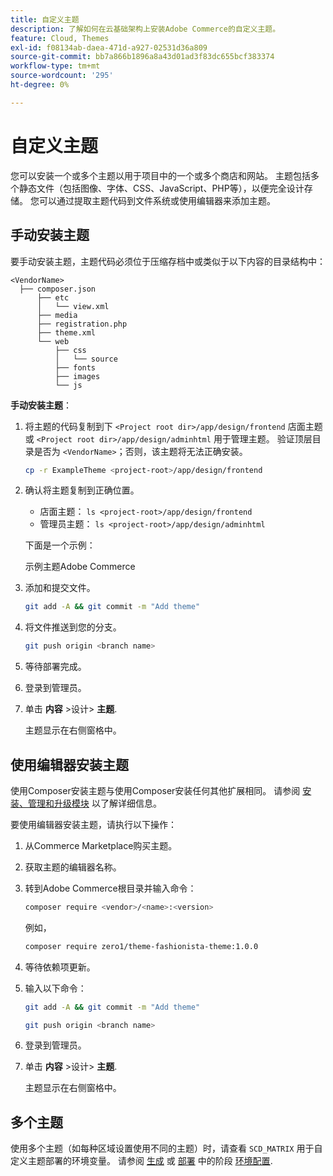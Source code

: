 ```yaml
---
title: 自定义主题
description: 了解如何在云基础架构上安装Adobe Commerce的自定义主题。
feature: Cloud, Themes
exl-id: f08134ab-daea-471d-a927-02531d36a809
source-git-commit: bb7a866b1896a8a43d01ad3f83dc655bcf383374
workflow-type: tm+mt
source-wordcount: '295'
ht-degree: 0%

---
```


# 自定义主题

您可以安装一个或多个主题以用于项目中的一个或多个商店和网站。 主题包括多个静态文件（包括图像、字体、CSS、JavaScript、PHP等），以便完全设计存储。 您可以通过提取主题代码到文件系统或使用编辑器来添加主题。

## 手动安装主题

要手动安装主题，主题代码必须位于压缩存档中或类似于以下内容的目录结构中：

```text
<VendorName>
  ├── composer.json
      ├── etc
      │   └── view.xml
      ├── media
      ├── registration.php
      ├── theme.xml
      └── web
          ├── css
          │   └── source
          ├── fonts
          ├── images
          └── js
```

**手动安装主题**：

1. 将主题的代码复制到下 `<Project root dir>/app/design/frontend` 店面主题或 `<Project root dir>/app/design/adminhtml` 用于管理主题。 验证顶层目录是否为 `<VendorName>`；否则，该主题将无法正确安装。

   ```bash
   cp -r ExampleTheme <project-root>/app/design/frontend
   ```

1. 确认将主题复制到正确位置。

   * 店面主题： `ls <project-root>/app/design/frontend`
   * 管理员主题： `ls <project-root>/app/design/adminhtml`

   下面是一个示例：

   示例主题Adobe Commerce

1. 添加和提交文件。

   ```bash
   git add -A && git commit -m "Add theme"
   ```

1. 将文件推送到您的分支。

   ```bash
   git push origin <branch name>
   ```

1. 等待部署完成。
1. 登录到管理员。
1. 单击 **内容** >设计> **主题**.

   主题显示在右侧窗格中。

## 使用编辑器安装主题

使用Composer安装主题与使用Composer安装任何其他扩展相同。 请参阅 [安装、管理和升级模块](extensions.md) 以了解详细信息。

要使用编辑器安装主题，请执行以下操作：

1. 从Commerce Marketplace购买主题。
1. 获取主题的编辑器名称。
1. 转到Adobe Commerce根目录并输入命令：

   ```bash
   composer require <vendor>/<name>:<version>
   ```

   例如，

   ```bash
   composer require zero1/theme-fashionista-theme:1.0.0
   ```

1. 等待依赖项更新。
1. 输入以下命令：

   ```bash
   git add -A && git commit -m "Add theme"
   ```

   ```bash
   git push origin <branch name>
   ```

1. 登录到管理员。
1. 单击 **内容** >设计> **主题**.

   主题显示在右侧窗格中。

## 多个主题

使用多个主题（如每种区域设置使用不同的主题）时，请查看 `SCD_MATRIX` 用于自定义主题部署的环境变量。 请参阅 [生成](../environment/variables-build.md#scd_matrix) 或 [部署](../environment/variables-deploy.md#scd_matrix) 中的阶段 [环境配置](../environment/configure-env-yaml.md).

